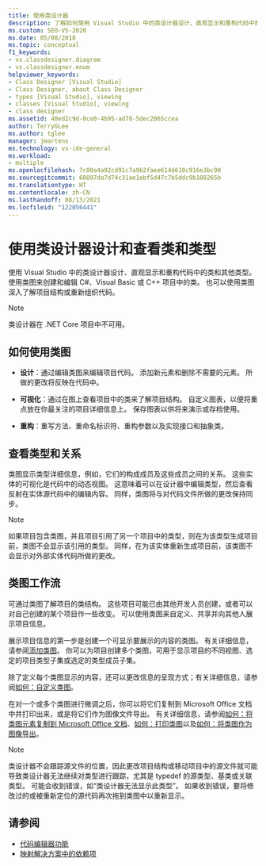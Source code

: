 ```yaml
---
title: 使用类设计器
description: 了解如何使用 Visual Studio 中的类设计器设计、直观显示和重构代码中的类和其他类型。
ms.custom: SEO-VS-2020
ms.date: 05/08/2018
ms.topic: conceptual
f1_keywords:
- vs.classdesigner.diagram
- vs.classdesigner.enum
helpviewer_keywords:
- Class Designer [Visual Studio]
- Class Designer, about Class Designer
- types [Visual Studio], viewing
- classes [Visual Studio], viewing
- class designer
ms.assetid: 40ed2c9d-0ce0-4b95-ad78-5dec2065ccea
author: TerryGLee
ms.author: tglee
manager: jmartens
ms.technology: vs-ide-general
ms.workload:
- multiple
ms.openlocfilehash: 7c00a4a92cd91c7a9b2faee614d610c916e3bc90
ms.sourcegitcommit: 68897da7d74c31ae1ebf5d47c7b5ddc9b108265b
ms.translationtype: HT
ms.contentlocale: zh-CN
ms.lasthandoff: 08/13/2021
ms.locfileid: "122056441"
---
```

# <a name="design-and-view-classes-and-types-with-class-designer"></a>使用类设计器设计和查看类和类型

使用 Visual Studio 中的类设计器设计、直观显示和重构代码中的类和其他类型。 使用类图来创建和编辑 C#、Visual Basic 或 C++ 项目中的类。 也可以使用类图深入了解项目结构或重新组织代码。

>[!NOTE]
>类设计器在 .NET Core 项目中不可用。

## <a name="what-you-can-do-with-class-diagrams"></a>如何使用类图

- **设计**：通过编辑类图来编辑项目代码。 添加新元素和删除不需要的元素。 所做的更改将反映在代码中。

- **可视化**：通过在图上查看项目中的类来了解项目结构。 自定义图表，以便将重点放在你最关注的项目详细信息上。 保存图表以供将来演示或存档使用。

- **重构**：重写方法、重命名标识符、重构参数以及实现接口和抽象类。

## <a name="view-types-and-relationships"></a>查看类型和关系

类图显示类型详细信息，例如，它们的构成成员及这些成员之间的关系。 这些实体的可视化是代码中的动态视图。 这意味着可以在设计器中编辑类型，然后查看反射在实体源代码中的编辑内容。 同样，类图将与对代码文件所做的更改保持同步。

> [!NOTE]
> 如果项目包含类图，并且项目引用了另一个项目中的类型，则在为该类型生成项目前，类图不会显示该引用的类型。 同样，在为该实体重新生成项目前，该类图不会显示对外部实体代码所做的更改。

## <a name="class-diagram-workflow"></a>类图工作流

可通过类图了解项目的类结构。 这些项目可能已由其他开发人员创建，或者可以对自己创建的某个项目作一些改变。 可以使用类图来自定义、共享并向其他人展示项目信息。

展示项目信息的第一步是创建一个可显示要展示的内容的类图。 有关详细信息，请参阅[添加类图](how-to-add-class-diagrams-to-projects.md)。 你可以为项目创建多个类图，可用于显示项目的不同视图、选定的项目类型子集或选定的类型成员子集。

除了定义每个类图显示的内容，还可以更改信息的呈现方式；有关详细信息，请参阅[如何：自定义类图](how-to-customize-class-diagrams.md)。

在对一个或多个类图进行微调之后，你可以将它们复制到 Microsoft Office 文档中并打印出来，或是将它们作为图像文件导出。 有关详细信息，请参阅[如何：将类图元素复制到 Microsoft Office 文档](how-to-copy-class-diagram-elements-to-a-microsoft-office-document.md)、[如何：打印类图](how-to-print-class-diagrams.md)以及[如何：将类图作为图像导出](how-to-export-class-diagrams-as-images.md)。

> [!NOTE]
> 类设计器不会跟踪源文件的位置，因此更改项目结构或移动项目中的源文件就可能导致类设计器无法继续对类型进行跟踪，尤其是 typedef 的源类型、基类或关联类型。 可能会收到错误，如“类设计器无法显示此类型”。 如果收到错误，要将修改过的或被重新定位的源代码再次拖到类图中以重新显示。

## <a name="see-also"></a>请参阅

- [代码编辑器功能](../writing-code-in-the-code-and-text-editor.md)
- [映射解决方案中的依赖项](../../modeling/map-dependencies-across-your-solutions.md)
